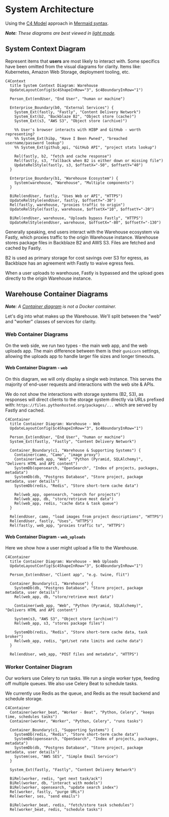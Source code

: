 # System Architecture

Using the [C4 Model](https://c4model.com/) approach in [Mermaid syntax](https://mermaid.js.org/syntax/c4c.html).

_**Note**: These diagrams are best viewed in [light mode](https://github.com/mermaid-js/mermaid/issues/4906)._

## System Context Diagram

Represent items that **users** are most likely to interact with.
Some specifics have been omitted from the visual diagrams for clarity.
Items like: Kubernetes, Amazon Web Storage, deployment tooling, etc.

```{mermaid}
C4Context
  title System Context Diagram: Warehouse
  UpdateLayoutConfig($c4ShapeInRow="3", $c4BoundaryInRow="1")

  Person_Ext(endUser, "End User", "human or machine")

  Enterprise_Boundary(b0, "External Services") {
    System_Ext(fastly, "Fastly", "Content Delivery Network")
    System_Ext(b2, "Backblaze B2", "Object store (cache)")
    System_Ext(s3, "AWS S3", "Object store (archive)")

    %% User's browser interacts with HIBP and GitHub - worth representing?
    %% System_Ext(hibp, "Have I Been Pwned", "breached username/password lookup")
    %% System_Ext(github_api, "GitHub API", "project stats lookup")

    Rel(fastly, b2, "fetch and cache response")
    Rel(fastly, s3, "fallback when B2 is either down or missing file")
    UpdateRelStyle(fastly, s3, $offsetX="-50", $offsetY="40")
  }

  Enterprise_Boundary(b1, "Warehouse Ecosystem") {
    System(warehouse, "Warehouse", "Multiple components")
  }

  BiRel(endUser, fastly, "Uses Web or API", "HTTPS")
  UpdateRelStyle(endUser, fastly, $offsetY="-30")
  Rel(fastly, warehouse, "proxies traffic to origin")
  UpdateRelStyle(fastly, warehouse, $offsetX="10", $offsetY="-20")

  BiRel(endUser, warehouse, "Uploads bypass Fastly", "HTTPS")
  UpdateRelStyle(endUser, warehouse, $offsetX="-80", $offsetY="-130")
```

Generally speaking, end users interact with the Warehouse ecosystem via Fastly,
which proxies traffic to the origin Warehouse instance.
Warehouse stores package files in Backblaze B2 and AWS S3.
Files are fetched and cached by Fastly.

B2 is used as primary storage for cost savings over S3 for egress,
as Backblaze has an agreement with Fastly to waive egress fees.

When a user uploads to warehouse, Fastly is bypassed
and the upload goes directly to the origin Warehouse instance.

## Warehouse Container Diagrams

_**Note**: A [Container diagram](https://c4model.com/#ContainerDiagram) is not a Docker container._

Let's dig into what makes up the Warehouse.
We'll split between the "web" and "worker" classes of services for clarity.

### Web Container Diagrams

On the web side, we run two types - the main web app, and the web uploads app.
The main difference between them is their `gunicorn` settings,
allowing the uploads app to handle larger file sizes and longer timeouts.

#### Web Container Diagram - `web`

On this diagram, we will only display a single web instance.
This serves the majority of end-user requests
and interactions with the web site & APIs.

We do not show the interactions with storage systems (B2, S3),
as responses will direct clients to the storage system directly
via URLs prefixed with: `https://files.pythonhosted.org/packages/...`
which are served by Fastly and cached.

```{mermaid}
C4Container
  title Container Diagram: Warehouse - Web 
  UpdateLayoutConfig($c4ShapeInRow="3", $c4BoundaryInRow="1")

  Person_Ext(endUser, "End User", "human or machine")
  System_Ext(fastly, "Fastly", "Content Delivery Network")

  Container_Boundary(c1, "Warehouse & Supporting Systems") {
    Container(camo, "Camo", "image proxy")
    Container(web_app, "Web", "Python (Pyramid, SQLAlchemy)", "Delivers HTML and API content")
    SystemDb(opensearch, "OpenSearch", "Index of projects, packages, metadata")
    SystemDb(db, "Postgres Database", "Store project, package metadata, user details")
    SystemDb(redis, "Redis", "Store short-term cache data")

    Rel(web_app, opensearch, "search for projects")
    Rel(web_app, db, "store/retrieve most data")
    Rel(web_app, redis, "cache data & task queue")
  }

  Rel(endUser, camo, "load images from project descriptions", "HTTPS")
  Rel(endUser, fastly, "Uses", "HTTPS")
  Rel(fastly, web_app, "proxies traffic to", "HTTPS")
```

#### Web Container Diagram - `web_uploads`

Here we show how a user might upload a file to the Warehouse.

```{mermaid}
C4Container
  title Container Diagram: Warehouse - Web Uploads
  UpdateLayoutConfig($c4ShapeInRow="3", $c4BoundaryInRow="1")

  Person_Ext(endUser, "Client app", "e.g. twine, flit")

  Container_Boundary(c1, "Warehouse") {
    SystemDb(db, "Postgres Database", "Store project, package metadata, user details")
    Rel(web_app, db, "store/retrieve most data")

    Container(web_app, "Web", "Python (Pyramid, SQLAlchemy)", "Delivers HTML and API content")

    System(s3, "AWS S3", "Object store (archive)")
    Rel(web_app, s3, "stores package files")

    SystemDb(redis, "Redis", "Store short-term cache data, task broker")
    Rel(web_app, redis, "get/set rate limits and cache data")
  }

  Rel(endUser, web_app, "POST files and metadata", "HTTPS")
```

### Worker Container Diagram

Our workers use Celery to run tasks.
We run a single worker type, feeding off multiple queues.
We also use Celery Beat to schedule tasks.

We currently use Redis as the queue,
and Redis as the result backend and schedule storage.

```{mermaid}
C4Container
  Container(worker_beat, "Worker - Beat", "Python, Celery", "keeps time, schedules tasks")
  Container(worker, "Worker", "Python, Celery", "runs tasks")

  Container_Boundary(c1, "Supporting Systems") {
    SystemDb(redis, "Redis", "Store short-term cache data")
    SystemDb(opensearch, "OpenSearch", "Index of projects, packages, metadata")
    SystemDb(db, "Postgres Database", "Store project, package metadata, user details")
    System(ses, "AWS SES", "Simple Email Service")
  }

  System_Ext(fastly, "Fastly", "Content Delivery Network")

  BiRel(worker, redis, "get next task/ack")
  BiRel(worker, db, "interact with models")
  BiRel(worker, opensearch, "update search index")
  Rel(worker, fastly, "purge URLs")
  Rel(worker, ses, "send emails")

  BiRel(worker_beat, redis, "fetch/store task schedules")
  Rel(worker_beat, redis, "schedule tasks")
```
